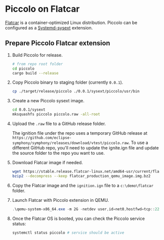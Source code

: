 # Piccolo on Flatcar

[Flatcar](https://www.flatcar.org/) is a container-optimized Linux distribution. Piccolo can be configured as a [Systemd-sysext](https://www.freedesktop.org/software/systemd/man/systemd-sysext.html) extension.

## Prepare Piccolo Flatcar extension

1. Build Piccolo for release.

   ```bash
   # from repo root folder
   cd piccolo
   cargo build --release
   ```

1. Copy Piccolo binary to staging folder (currently `0.0.1`).

   ```bash
   cp ./target/release/piccolo ./0.0.1/sysext/piccolo/usr/bin
   ```

1. Create a new Piccolo sysext image.

   ```bash
   cd 0.0.1/sysext
   mksquashfs piccolo piccolo.raw -all-root
   ```

1. Upload the `.raw` file to a GitHub release folder.

   The ignition file under the repo uses a temporary GitHub release at `https://github.com/eclipse-symphony/symphony/releases/download/vtest/piccolo.raw`. To use a different GitHub repo, you'll need to update the ignite.ign file and update the source folder to the repo you want to use.

1. Download Flatcar image if needed.

   ```bash
   wget https://stable.release.flatcar-linux.net/amd64-usr/current/flatcar_production_qemu_image.img.bz2
   bzip2 --decompress --keep flatcar_production_qemu_image.img.bz2
   ```

1. Copy the Flatcar image and the `ignition.ign` file to a `c:\demo\flatcar` folder.

1. Launch Flatcar with Piccolo extension in QEMU.

   ```powershell
   .\qemu-system-x86_64.exe -m 2G -netdev user,id=net0,hostfwd=tcp::2222-:22 -device virtio-net-pci,netdev=net0 -fw_cfg name=opt/org.flatcar-linux/config,file=c:\demo\flatcar\ignition.ign -drive if=virtio,file=c:\demo\flatcar_production_qemu_image.img
   ```

1. Once the Flatcar OS is booted, you can check the Piccolo service status:

   ```bash
   systemctl status piccolo # service should be active
   ```
